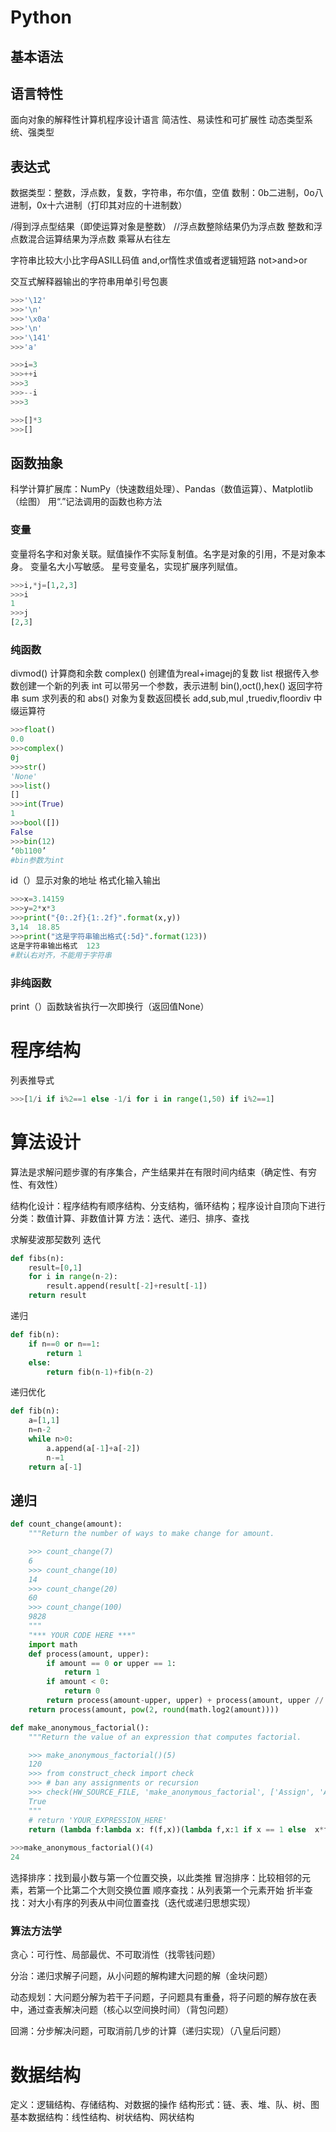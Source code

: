 # Python
## 基本语法

## 语言特性
面向对象的解释性计算机程序设计语言
简洁性、易读性和可扩展性
动态类型系统、强类型
## 表达式
数据类型：整数，浮点数，复数，字符串，布尔值，空值
数制：0b二进制，0o八进制，0x十六进制（打印其对应的十进制数）

/得到浮点型结果（即使运算对象是整数）
//浮点数整除结果仍为浮点数
整数和浮点数混合运算结果为浮点数
乘幂从右往左

字符串比较大小比字母ASILL码值
and,or惰性求值或者逻辑短路
not>and>or

交互式解释器输出的字符串用单引号包裹
```python
>>>'\12'
>>>'\n'
>>>'\x0a'
>>>'\n'
>>>'\141'
>>>'a'

>>>i=3
>>>++i
>>>3
>>>--i
>>>3

>>>[]*3
>>>[]
```
## 函数抽象
科学计算扩展库：NumPy（快速数组处理）、Pandas（数值运算）、Matplotlib（绘图）
用“.”记法调用的函数也称方法
### 变量
变量将名字和对象关联。赋值操作不实际复制值。名字是对象的引用，不是对象本身。
变量名大小写敏感。
星号变量名，实现扩展序列赋值。

```python
>>>i,*j=[1,2,3]
>>>i
1
>>>j
[2,3]
```
### 纯函数
divmod() 计算商和余数
	complex() 创建值为real+imagej的复数
list 根据传入参数创建一个新的列表
int 可以带另一个参数，表示进制
bin(),oct(),hex() 返回字符串
sum 求列表的和
abs() 对象为复数返回模长
add,sub,mul ,truediv,floordiv 中缀运算符

```python
>>>float()
0.0
>>>complex()
0j
>>>str()
'None'
>>>list()
[]
>>>int(True)
1
>>>bool([])
False
>>>bin(12)
‘0b1100’
#bin参数为int
```

id（）显示对象的地址
格式化输入输出
```python
>>>x=3.14159
>>>y=2*x*3
>>>print("{0:.2f}{1:.2f}".format(x,y))
3,14  18.85
>>>print("这是字符串输出格式{:5d}".format(123))
这是字符串输出格式  123
#默认右对齐，不能用于字符串
```
### 非纯函数
print（）函数缺省执行一次即换行（返回值None）
# 程序结构
列表推导式
```python
>>>[1/i if i%2==1 else -1/i for i in range(1,50) if i%2==1]
```

# 算法设计
算法是求解问题步骤的有序集合，产生结果并在有限时间内结束（确定性、有穷性、有效性）

结构化设计：程序结构有顺序结构、分支结构，循环结构；程序设计自顶向下进行
分类：数值计算、非数值计算
方法：迭代、递归、排序、查找

求解斐波那契数列
迭代
```python
def fibs(n):
	result=[0,1]
	for i in range(n-2):
		result.append(result[-2]+result[-1])
	return result
```
递归
```python
def fib(n):
	if n==0 or n==1:
		return 1
	else:
		return fib(n-1)+fib(n-2)
```
递归优化
```python
def fib(n):
    a=[1,1]
    n=n-2
    while n>0:
        a.append(a[-1]+a[-2])
        n-=1
    return a[-1]
```

## 递归

```python
def count_change(amount):
    """Return the number of ways to make change for amount.

    >>> count_change(7)
    6
    >>> count_change(10)
    14
    >>> count_change(20)
    60
    >>> count_change(100)
    9828
    """
    "*** YOUR CODE HERE ***"
    import math
    def process(amount, upper):
        if amount == 0 or upper == 1:
            return 1
        if amount < 0:
            return 0
        return process(amount-upper, upper) + process(amount, upper // 2)
    return process(amount, pow(2, round(math.log2(amount))))
```

```python
def make_anonymous_factorial():
    """Return the value of an expression that computes factorial.

    >>> make_anonymous_factorial()(5)
    120
    >>> from construct_check import check
    >>> # ban any assignments or recursion
    >>> check(HW_SOURCE_FILE, 'make_anonymous_factorial', ['Assign', 'AugAssign', 'FunctionDef', 'Recursion'])
    True
    """
    # return 'YOUR_EXPRESSION_HERE'
    return (lambda f:lambda x: f(f,x))(lambda f,x:1 if x == 1 else  x*f(f,(x - 1)))
 
>>>make_anonymous_factorial()(4)
24

```

选择排序：找到最小数与第一个位置交换，以此类推
冒泡排序：比较相邻的元素，若第一个比第二个大则交换位置
顺序查找：从列表第一个元素开始
折半查找：对大小有序的列表从中间位置查找（迭代或递归思想实现）
### 算法方法学
贪心：可行性、局部最优、不可取消性（找零钱问题）

分治：递归求解子问题，从小问题的解构建大问题的解（金块问题）

动态规划：大问题分解为若干子问题，子问题具有重叠，将子问题的解存放在表中，通过查表解决问题（核心以空间换时间）（背包问题）

回溯：分步解决问题，可取消前几步的计算（递归实现）（八皇后问题）
#  数据结构
定义：逻辑结构、存储结构、对数据的操作
结构形式：链、表、堆、队、树、图
基本数据结构：线性结构、树状结构、网状结构
